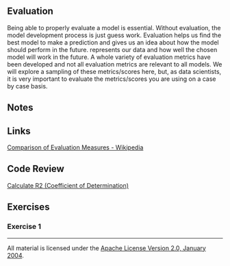 ## Evaluation

Being able to properly evaluate a model is essential. Without evaluation, the model development process is just guess work.  Evaluation helps us find the best model to make a prediction and gives us an idea about how the model should perform in the future. represents our data and how well the chosen model will work in the future. A whole variety of evaluation metrics have been developed and not all evaluation metrics are relevant to all models.  We will explore a sampling of these metrics/scores here, but, as data scientists, it is very important to evaluate the metrics/scores you are using on a case by case basis.

## Notes

## Links

[Comparison of Evaluation Measures - Wikipedia](https://en.wikipedia.org/wiki/Precision_and_recall)  

## Code Review

[Calculate R2 (Coefficient of Determination)](example1/example1.go)  

## Exercises

### Exercise 1

___
All material is licensed under the [Apache License Version 2.0, January 2004](http://www.apache.org/licenses/LICENSE-2.0).
